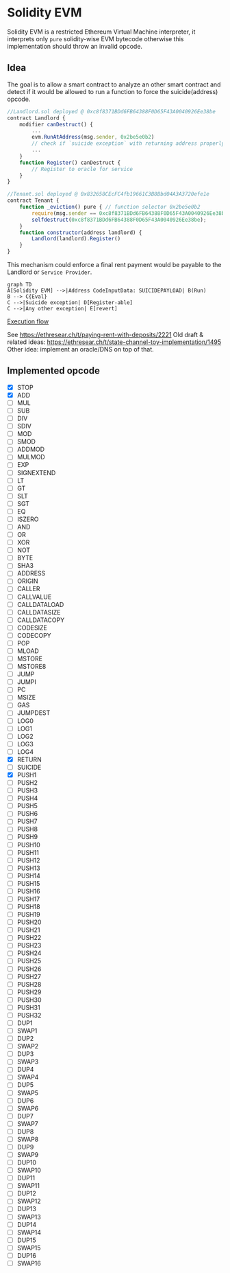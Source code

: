 # Solidity EVM

Solidity EVM is a restricted Ethereum Virtual Machine interpreter, it
interprets only `pure` solidity-wise EVM bytecode otherwise this implementation
should throw an invalid opcode.

## Idea

The goal is to allow a smart contract to analyze an other smart contract and
detect if it would be allowed to run a function to force the suicide(address)
opcode.

```javascript
//Landlord.sol deployed @ 0xc8f8371BDd6FB64388F0D65F43A0040926Ee38be
contract Landlord {
    modifier canDestruct() {
    	...
    	evm.RunAtAddress(msg.sender, 0x2be5e0b2)
    	// check if `suicide exception` with returning address properly set
    	...
    }
    function Register() canDestruct {
    	// Register to oracle for service
    }
}

//Tenant.sol deployed @ 0x832658CEcFC4fb19661C3B8Bbd04A3A3720efe1e
contract Tenant {
    function _eviction() pure { // function selector 0x2be5e0b2
    	require(msg.sender == 0xc8f8371BDd6FB64388F0D65F43A0040926Ee38be
    	selfdestruct(0xc8f8371BDd6FB64388F0D65F43A0040926Ee38be);
    }
    function constructor(address landlord) {
    	Landlord(landlord).Register()
    }
}

```

This mechanism could enforce a final rent payment would be payable to the Landlord or `Service Provider`.

```
graph TD
A[Solidity EVM] -->|Address CodeInputData: SUICIDEPAYLOAD| B(Run)
B --> C{Eval}
C -->|Suicide exception| D[Register-able]
C -->|Any other exception| E[revert]
```
[Execution flow](https://mermaidjs.github.io/mermaid-live-editor/#/view/eyJjb2RlIjoiZ3JhcGggVERcbkFbU29saWRpdHkgRVZNXSAtLT58QWRkcmVzcyBDb2RlSW5wdXREYXRhOiBTVUlDSURFUEFZTE9BRHwgQihSdW4pXG5CIC0tPiBDe0V2YWx9XG5DIC0tPnxTdWljaWRlIGV4Y2VwdGlvbnwgRFtSZWdpc3Rlci1hYmxlXVxuQyAtLT58QW55IG90aGVyIGV4Y2VwdGlvbnwgRVtyZXZlcnRdIiwibWVybWFpZCI6eyJ0aGVtZSI6ImRlZmF1bHQifX0)

See https://ethresear.ch/t/paying-rent-with-deposits/2221
Old draft & related ideas: https://ethresear.ch/t/state-channel-toy-implementation/1495
Other idea: implement an oracle/DNS on top of that.

## Implemented opcode

 - [x] STOP
 - [x] ADD
 - [ ] MUL
 - [ ] SUB
 - [ ] DIV
 - [ ] SDIV
 - [ ] MOD
 - [ ] SMOD
 - [ ] ADDMOD
 - [ ] MULMOD
 - [ ] EXP
 - [ ] SIGNEXTEND
 - [ ] LT
 - [ ] GT
 - [ ] SLT
 - [ ] SGT
 - [ ] EQ
 - [ ] ISZERO
 - [ ] AND
 - [ ] OR
 - [ ] XOR
 - [ ] NOT
 - [ ] BYTE
 - [ ] SHA3
 - [ ] ADDRESS
 - [ ] ORIGIN
 - [ ] CALLER
 - [ ] CALLVALUE
 - [ ] CALLDATALOAD
 - [ ] CALLDATASIZE
 - [ ] CALLDATACOPY
 - [ ] CODESIZE
 - [ ] CODECOPY
 - [ ] POP
 - [ ] MLOAD
 - [ ] MSTORE
 - [ ] MSTORE8
 - [ ] JUMP
 - [ ] JUMPI
 - [ ] PC
 - [ ] MSIZE
 - [ ] GAS
 - [ ] JUMPDEST
 - [ ] LOG0
 - [ ] LOG1
 - [ ] LOG2
 - [ ] LOG3
 - [ ] LOG4
 - [x] RETURN
 - [ ] SUICIDE
 - [x] PUSH1
 - [ ] PUSH2
 - [ ] PUSH3
 - [ ] PUSH4
 - [ ] PUSH5
 - [ ] PUSH6
 - [ ] PUSH7
 - [ ] PUSH8
 - [ ] PUSH9
 - [ ] PUSH10
 - [ ] PUSH11
 - [ ] PUSH12
 - [ ] PUSH13
 - [ ] PUSH14
 - [ ] PUSH15
 - [ ] PUSH16
 - [ ] PUSH17
 - [ ] PUSH18
 - [ ] PUSH19
 - [ ] PUSH20
 - [ ] PUSH21
 - [ ] PUSH22
 - [ ] PUSH23
 - [ ] PUSH24
 - [ ] PUSH25
 - [ ] PUSH26
 - [ ] PUSH27
 - [ ] PUSH28
 - [ ] PUSH29
 - [ ] PUSH30
 - [ ] PUSH31
 - [ ] PUSH32
 - [ ] DUP1
 - [ ] SWAP1
 - [ ] DUP2
 - [ ] SWAP2
 - [ ] DUP3
 - [ ] SWAP3
 - [ ] DUP4
 - [ ] SWAP4
 - [ ] DUP5
 - [ ] SWAP5
 - [ ] DUP6
 - [ ] SWAP6
 - [ ] DUP7
 - [ ] SWAP7
 - [ ] DUP8
 - [ ] SWAP8
 - [ ] DUP9
 - [ ] SWAP9
 - [ ] DUP10
 - [ ] SWAP10
 - [ ] DUP11
 - [ ] SWAP11
 - [ ] DUP12
 - [ ] SWAP12
 - [ ] DUP13
 - [ ] SWAP13
 - [ ] DUP14
 - [ ] SWAP14
 - [ ] DUP15
 - [ ] SWAP15
 - [ ] DUP16
 - [ ] SWAP16

